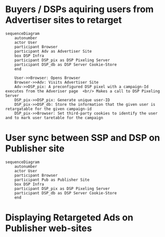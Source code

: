# Buyers / DSPs aquiring users from Advertiser sites to retarget

```mermaid
sequenceDiagram
    autonumber
    actor User
    participant Browser
    participant Adv as Advertiser Site
    box DSP Infra
    participant DSP_pix as DSP Pixeling Server
    participant DSP_db as DSP Server Cookie-Store
    end

    User->>Browser: Opens Browser
    Browser->>Adv: Visits Advertiser Site
    Adv->>DSP_pix: A preconfigured DSP pixel with a campaign-Id executes from the Adveriser page  <br/> Makes a call to DSP Pixeling Server
    DSP_pix->>DSP_pix: Generate unique user-ID
    DSP_pix->>DSP_db: Store the information that the given user is retargatable for the given campaign-id
    DSP_pix->>Browser: Set third-party cookies to identify the user and to mark user taretable for the campaign

```

# User sync between SSP and DSP on Publisher site
```mermaid
sequenceDiagram
    autonumber
    actor User
    participant Browser
    participant Pub as Publisher Site
    box DSP Infra
    participant DSP_pix as DSP Pixeling Server
    participant DSP_db as DSP Server Cookie-Store
    end

```


# Displaying Retargeted Ads on Publisher web-sites




